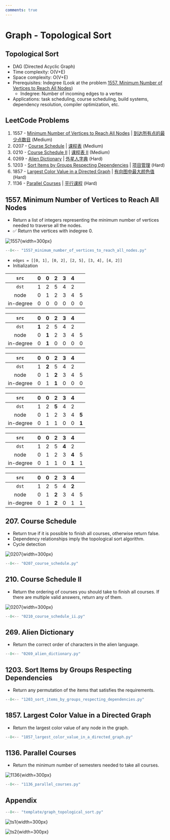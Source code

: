 ```yaml
---
comments: true
---
```


# Graph - Topological Sort

## Topological Sort

-   DAG (Directed Acyclic Graph)
-   Time complexity: O(V+E)
-   Space complexity: O(V+E)
-   Prerequisites: Indegree (Look at the problem [1557. Minimum Number of Vertices to Reach All Nodes](#1557-minimum-number-of-vertices-to-reach-all-nodes))
    -   Indegree: Number of incoming edges to a vertex
-   Applications: task scheduling, course scheduling, build systems, dependency resolution, compiler optimization, etc.

## LeetCode Problems

1. 1557 - [Minimum Number of Vertices to Reach All Nodes](https://leetcode.com/problems/minimum-number-of-vertices-to-reach-all-nodes/) | [到达所有点的最少点数目](https://leetcode.cn/problems/minimum-number-of-vertices-to-reach-all-nodes/) (Medium)
2. 0207 - [Course Schedule](https://leetcode.com/problems/course-schedule/) | [课程表](https://leetcode.cn/problems/course-schedule/) (Medium)
3. 0210 - [Course Schedule II](https://leetcode.com/problems/course-schedule-ii/) | [课程表 II](https://leetcode.cn/problems/course-schedule-ii/) (Medium)
4. 0269 - [Alien Dictionary](https://leetcode.com/problems/alien-dictionary/) | [外星人字典](https://leetcode.cn/problems/alien-dictionary/) (Hard)
5. 1203 - [Sort Items by Groups Respecting Dependencies](https://leetcode.com/problems/sort-items-by-groups-respecting-dependencies/) | [项目管理](https://leetcode.cn/problems/sort-items-by-groups-respecting-dependencies/) (Hard)
6. 1857 - [Largest Color Value in a Directed Graph](https://leetcode.com/problems/largest-color-value-in-a-directed-graph/) | [有向图中最大颜色值](https://leetcode.cn/problems/largest-color-value-in-a-directed-graph/) (Hard)
7. 1136 - [Parallel Courses](https://leetcode.com/problems/parallel-courses/) | [平行课程](https://leetcode.cn/problems/parallel-courses/) (Hard)

## 1557. Minimum Number of Vertices to Reach All Nodes

-   Return a list of integers representing the minimum number of vertices needed to traverse all the nodes.
-   ✅ Return the vertices with indegree 0.

![1557](../imgs/1557.png){width=300px}

```python
--8<-- "1557_minimum_number_of_vertices_to_reach_all_nodes.py"
```

-   `edges = [[0, 1], [0, 2], [2, 5], [3, 4], [4, 2]]`
-   Initialization

|   `src`   |  0   |  0   |  2   |  3   |  4   |      |
| :-------: | :--: | :--: | :--: | :--: | :--: | :--: |
|   `dst`   |  1   |  2   |  5   |  4   |  2   |      |
|   node    |  0   |  1   |  2   |  3   |  4   |  5   |
| in-degree |  0   |  0   |  0   |  0   |  0   |  0   |

|   `src`   |   0   |   0   |  2   |  3   |  4   |      |
| :-------: | :---: | :---: | :--: | :--: | :--: | :--: |
|   `dst`   | **1** |   2   |  5   |  4   |  2   |      |
|   node    |   0   | **1** |  2   |  3   |  4   |  5   |
| in-degree |   0   | **1** |  0   |  0   |  0   |  0   |

|   `src`   |  0   |   0   |   2   |  3   |  4   |      |
| :-------: | :--: | :---: | :---: | :--: | :--: | :--: |
|   `dst`   |  1   | **2** |   5   |  4   |  2   |      |
|   node    |  0   |   1   | **2** |  3   |  4   |  5   |
| in-degree |  0   |   1   | **1** |  0   |  0   |  0   |

|   `src`   |  0   |  0   |   2   |  3   |  4   |       |
| :-------: | :--: | :--: | :---: | :--: | :--: | :---: |
|   `dst`   |  1   |  2   | **5** |  4   |  2   |       |
|   node    |  0   |  1   |   2   |  3   |  4   | **5** |
| in-degree |  0   |  1   |   1   |  0   |  0   | **1** |

|   `src`   |  0   |  0   |  2   |   3   |   4   |      |
| :-------: | :--: | :--: | :--: | :---: | :---: | :--: |
|   `dst`   |  1   |  2   |  5   | **4** |   2   |      |
|   node    |  0   |  1   |  2   |   3   | **4** |  5   |
| in-degree |  0   |  1   |  1   |   0   | **1** |  1   |

|   `src`   |  0   |  0   |   2   |  3   |   4   |      |
| :-------: | :--: | :--: | :---: | :--: | :---: | :--: |
|   `dst`   |  1   |  2   |   5   |  4   | **2** |      |
|   node    |  0   |  1   | **2** |  3   |   4   |  5   |
| in-degree |  0   |  1   | **2** |  0   |   1   |  1   |













## 207. Course Schedule

-   Return true if it is possible to finish all courses, otherwise return false.
-   Dependency relationships imply the topological sort algorithm.
-   Cycle detection

![0207](../imgs/0207.png){width=300px}

```python
--8<-- "0207_course_schedule.py"
```

## 210. Course Schedule II

-   Return the ordering of courses you should take to finish all courses. If there are multiple valid answers, return any of them.

![0207](../imgs/0207.png){width=300px}

```python
--8<-- "0210_course_schedule_ii.py"
```

## 269. Alien Dictionary

-   Return the correct order of characters in the alien language.

```python
--8<-- "0269_alien_dictionary.py"
```

## 1203. Sort Items by Groups Respecting Dependencies

-   Return any permutation of the items that satisfies the requirements.

```python
--8<-- "1203_sort_items_by_groups_respecting_dependencies.py"
```

## 1857. Largest Color Value in a Directed Graph

-   Return the largest color value of any node in the graph.

```python
--8<-- "1857_largest_color_value_in_a_directed_graph.py"
```

## 1136. Parallel Courses

-   Return the minimum number of semesters needed to take all courses.

![1136](../imgs/1136.png){width=300px}

```python
--8<-- "1136_parallel_courses.py"
```

## Appendix

```python
--8<-- "template/graph_topological_sort.py"
```

![ts1](../imgs/graph_ts1.png){width=300px}

![ts2](../imgs/graph_ts2.png){width=300px}
